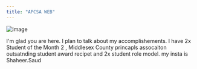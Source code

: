```yaml
---
title: "APCSA WEB"
---
```

![image](https://user-images.githubusercontent.com/88113145/172909323-5eb2e1b4-eec2-485b-bf1a-c08e61612e36.png)


I'm glad you are here. I plan to talk about my accomplishements. I have 2x Student of the Month 2 , Middlesex County princapls assocaiton outsatnding student award recipet and 2x student role model. my insta is Shaheer.Saud
